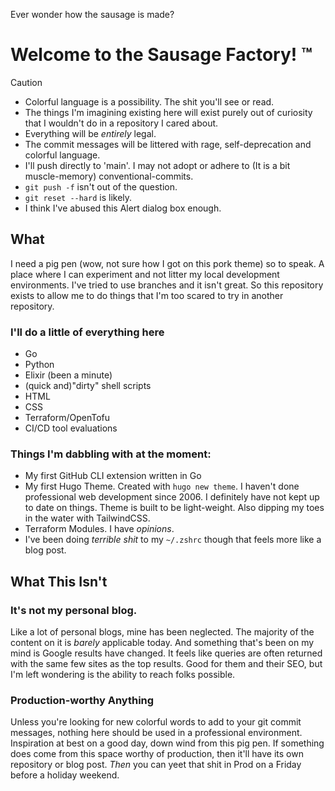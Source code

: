 Ever wonder how the sausage is made?

# Welcome to the Sausage Factory! :tm:

> [!CAUTION]
>
> - Colorful language is a possibility. The shit you'll see or read.
> - The things I'm imagining existing here will exist purely out of curiosity that I wouldn't do in a repository I cared about.
> - Everything will be _entirely_ legal.
> - The commit messages will be littered with rage, self-deprecation and colorful language.
> - I'll push directly to 'main'. I may not adopt or adhere to (It is a bit muscle-memory) conventional-commits.
> - `git push -f` isn't out of the question.
> - `git reset --hard` is likely.
> - I think I've abused this Alert dialog box enough.

## What

I need a pig pen (wow, not sure how I got on this pork theme) so to speak. A place where I can experiment and not litter my local development environments. I've tried to use branches and it isn't great. So this repository exists to allow me to do things that I'm too scared to try in another repository.

### I'll do a little of everything here

- Go
- Python
- Elixir (been a minute)
- (quick and)"dirty" shell scripts
- HTML
- CSS
- Terraform/OpenTofu
- CI/CD tool evaluations

### Things I'm dabbling with at the moment:

- My first GitHub CLI extension written in Go
- My first Hugo Theme. Created with `hugo new theme`. I haven't done professional web development since 2006. I definitely have not kept up to date on things. Theme is built to be light-weight. Also dipping my toes in the water with TailwindCSS.
- Terraform Modules. I have _opinions_.
- I've been doing _terrible shit_ to my `~/.zshrc` though that feels more like a blog post.

## What This Isn't

### It's not my personal blog.

Like a lot of personal blogs, mine has been neglected. The majority of the content on it is _barely_ applicable today. And something that's been on my mind is Google results have changed. It feels like queries are often returned with the same few sites as the top results. Good for them and their SEO, but I'm left wondering is the ability to reach folks possible.

### Production-worthy Anything

Unless you're looking for new colorful words to add to your git commit messages, nothing here should be used in a professional environment. Inspiration at best on a good day, down wind from this pig pen. If something does come from this space worthy of production, then it'll have its own repository or blog post. _Then_ you can yeet that shit in Prod on a Friday before a holiday weekend.
